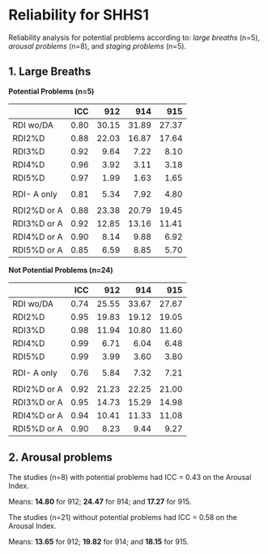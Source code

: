 # Reliability for SHHS1

Reliability analysis for potential problems according to: _large breaths_ (n=5), _arousal problems_ (n=8), and _staging problems_ (n=5).

## 1. Large Breaths

**Potential Problems (n=5)**

|               |  ICC   |  912    |  914    |  915    |
| ------------- | ------:| -------:| -------:| -------:|
|  RDI wo/DA    |  0.80  |  30.15  |  31.89  |  27.37  |
|  RDI2%D       |  0.88  |  22.03  |  16.87  |  17.64  |
|  RDI3%D       |  0.92  |   9.64  |   7.22  |   8.10  |
|  RDI4%D       |  0.96  |   3.92  |   3.11  |   3.18  |
|  RDI5%D       |  0.97  |   1.99  |   1.63  |   1.65  |
|               |        |         |         |         |
|  RDI- A only  |  0.81  |   5.34  |   7.92  |   4.80  |
|               |        |         |         |         |
|  RDI2%D or A  |  0.88  |  23.38  |  20.79  |  19.45  |
|  RDI3%D or A  |  0.92  |  12.85  |  13.16  |  11.41  |
|  RDI4%D or A  |  0.90  |   8.14  |   9.88  |   6.92  |
|  RDI5%D or A  |  0.85  |   6.59  |   8.85  |   5.70  |

**Not Potential Problems (n=24)**

|               |  ICC   |  912    |  914    |  915    |
| ------------- | ------:| -------:| -------:| -------:|
|  RDI wo/DA    |  0.74  |  25.55  |  33.67  |  27.67  |
|  RDI2%D       |  0.95  |  19.83  |  19.12  |  19.05  |
|  RDI3%D       |  0.98  |  11.94  |  10.80  |  11.60  |
|  RDI4%D       |  0.99  |   6.71  |   6.04  |   6.48  |
|  RDI5%D       |  0.99  |   3.99  |   3.60  |   3.80  |
|               |        |         |         |         |
|  RDI- A only  |  0.76  |   5.84  |   7.32  |   7.21  |
|               |        |         |         |         |
|  RDI2%D or A  |  0.92  |  21.23  |  22.25  |  21.00  |
|  RDI3%D or A  |  0.95  |  14.73  |  15.29  |  14.98  |
|  RDI4%D or A  |  0.94  |  10.41  |  11.33  |  11.08  |
|  RDI5%D or A  |  0.90  |   8.23  |   9.44  |   9.27  |

## 2. Arousal problems

The studies (n=8) with potential problems had ICC = 0.43 on the Arousal Index.

Means: **14.80** for 912; **24.47** for 914; and **17.27** for 915.

The studies (n=21) without potential problems had ICC = 0.58 on the Arousal Index.

Means: **13.65** for 912; **19.82** for 914; and **18.15** for 915.
